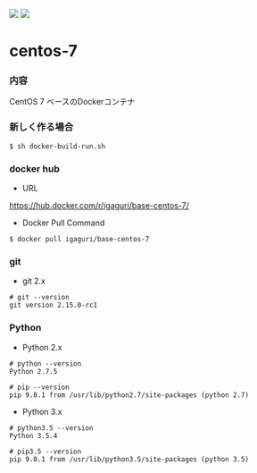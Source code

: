 [![](https://images.microbadger.com/badges/image/igaguri/base-centos-7.svg)](https://microbadger.com/images/igaguri/base-centos-7 "Get your own image badge on microbadger.com") [![](https://images.microbadger.com/badges/version/igaguri/base-centos-7.svg)](https://microbadger.com/images/igaguri/base-centos-7 "Get your own version badge on microbadger.com")

# centos-7

### 内容

CentOS 7 ベースのDockerコンテナ

### 新しく作る場合

```
$ sh docker-build-run.sh
```

### docker hub

+ URL

https://hub.docker.com/r/igaguri/base-centos-7/

+ Docker Pull Command

```
$ docker pull igaguri/base-centos-7
```

### git

+ git 2.x

```
# git --version
git version 2.15.0-rc1
```

### Python

+ Python 2.x

```
# python --version
Python 2.7.5

# pip --version
pip 9.0.1 from /usr/lib/python2.7/site-packages (python 2.7)
```

+ Python 3.x

```
# python3.5 --version
Python 3.5.4

# pip3.5 --version
pip 9.0.1 from /usr/lib/python3.5/site-packages (python 3.5)
```

